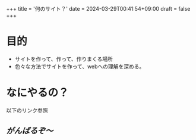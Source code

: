 +++
title = '何のサイト？'
date = 2024-03-29T00:41:54+09:00
draft = false
+++

# 目的
- サイトを作って、作って、作りまくる場所
- 色々な方法でサイトを作って、webへの理解を深める。

# なにやるの？
以下のリンク参照

## _*がんばるぞ〜*_